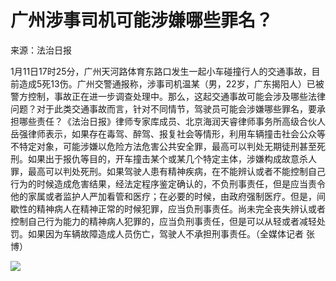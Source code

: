 # 广州涉事司机可能涉嫌哪些罪名？

来源：法治日报

1月11日17时25分，广州天河路体育东路口发生一起小车碰撞行人的交通事故，目前造成5死13伤。广州交警通报称，涉事司机温某（男，22岁，广东揭阳人）已被警方控制，事故正在进一步调查处理中。那么，这起交通事故可能会涉及哪些法律问题？对于此类交通事故而言，针对不同情节，驾驶员可能会涉嫌哪些罪名，要承担哪些责任？《法治日报》律师专家库成员、北京海润天睿律师事务所高级合伙人岳强律师表示，如果存在毒驾、醉驾、报复社会等情形，利用车辆撞击社会公众等不特定对象，可能涉嫌以危险方法危害公共安全罪，最高可以判处无期徒刑甚至死刑。如果出于报仇等目的，开车撞击某个或某几个特定主体，涉嫌构成故意杀人罪，最高可以判处死刑。如果驾驶人患有精神疾病，在不能辨认或者不能控制自己行为的时候造成危害结果，经法定程序鉴定确认的，不负刑事责任，但是应当责令他的家属或者监护人严加看管和医疗；在必要的时候，由政府强制医疗。但是，间歇性的精神病人在精神正常的时候犯罪，应当负刑事责任。尚未完全丧失辨认或者控制自己行为能力的精神病人犯罪的，应当负刑事责任，但是可以从轻或者减轻处罚。如果因为车辆故障造成人员伤亡，驾驶人不承担刑事责任。（全媒体记者
张博）

![](https://inews.gtimg.com/newsapp_bt/0/15606405408/1000)

